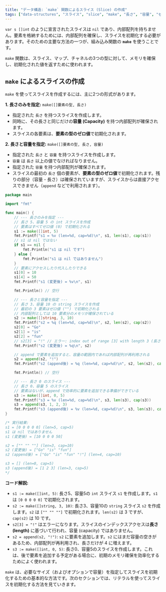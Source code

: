 ```yaml
---
title: "データ構造: `make` 関数によるスライス (Slice) の作成"
tags: ["data-structures", "スライス", "slice", "make", "長さ", "容量", "ゼロ値"]
---
```


`var s []int` のように宣言されたスライスは `nil` であり、内部配列を持ちません。要素を格納するためには、内部配列を確保し、スライスを初期化する必要があります。そのための主要な方法の一つが、組み込み関数の **`make`** を使うことです。

`make` 関数は、スライス、マップ、チャネルの3つの型に対して、メモリを確保し、初期化された値を返すために使われます。

## `make` によるスライスの作成

`make` を使ってスライスを作成するには、主に2つの形式があります。

**1. 長さのみを指定:** `make([]要素の型, 長さ)`

*   指定された `長さ` を持つスライスを作成します。
*   同時に、その長さと同じだけの**容量 (Capacity)** を持つ内部配列が確保されます。
*   スライスの各要素は、**要素の型のゼロ値**で初期化されます。

**2. 長さと容量を指定:** `make([]要素の型, 長さ, 容量)`

*   指定された `長さ` と `容量` を持つスライスを作成します。
*   `容量` は `長さ` 以上の値でなければなりません。
*   指定された `容量` を持つ内部配列が確保されます。
*   スライスの最初の `長さ` 個の要素が、**要素の型のゼロ値**で初期化されます。残りの部分（容量 - 長さ）は確保されていますが、スライスからは直接アクセスできません（`append` などで利用されます）。

```go title="make を使ったスライスの作成"
package main

import "fmt"

func main() {
	// --- 長さのみを指定 ---
	// 長さ 5、容量 5 の int スライスを作成
	// 要素はすべてゼロ値 (0) で初期化される
	s1 := make([]int, 5)
	fmt.Printf("s1 = %v (len=%d, cap=%d)\n", s1, len(s1), cap(s1))
	// s1 は nil ではない
	if s1 == nil {
		fmt.Println("s1 は nil です")
	} else {
		fmt.Println("s1 は nil ではありません")
	}
	// 要素にアクセスしたり代入したりできる
	s1[0] = 10
	s1[4] = 50
	fmt.Printf("s1 (変更後) = %v\n", s1)

	fmt.Println() // 空行

	// --- 長さと容量を指定 ---
	// 長さ 3、容量 10 の string スライスを作成
	// 最初の 3 要素はゼロ値 ("") で初期化される
	// 内部配列としては 10 要素分のメモリが確保されている
	s2 := make([]string, 3, 10)
	fmt.Printf("s2 = %q (len=%d, cap=%d)\n", s2, len(s2), cap(s2))
	s2[0] = "Go"
	s2[1] = "is"
	s2[2] = "fun"
	// s2[3] = "!" // エラー: index out of range [3] with length 3 (長さは3なのでインデックス3にはアクセスできない)
	fmt.Printf("s2 (変更後) = %q\n", s2)

	// append で要素を追加すると、容量の範囲内であれば内部配列が再利用される
	s2 = append(s2, "!")
	fmt.Printf("s2 (append後) = %q (len=%d, cap=%d)\n", s2, len(s2), cap(s2)) // 長さが 4 に増えるが、容量は 10 のまま

	fmt.Println() // 空行

	// --- 長さ 0 のスライス ---
	// 長さ 0、容量 5 のスライス
	// 要素はないが、append で効率的に要素を追加できる準備ができている
	s3 := make([]int, 0, 5)
	fmt.Printf("s3 = %v (len=%d, cap=%d)\n", s3, len(s3), cap(s3))
	s3 = append(s3, 1, 2, 3)
	fmt.Printf("s3 (append後) = %v (len=%d, cap=%d)\n", s3, len(s3), cap(s3))
}

/* 実行結果:
s1 = [0 0 0 0 0] (len=5, cap=5)
s1 は nil ではありません
s1 (変更後) = [10 0 0 0 50]

s2 = ["" "" ""] (len=3, cap=10)
s2 (変更後) = ["Go" "is" "fun"]
s2 (append後) = ["Go" "is" "fun" "!"] (len=4, cap=10)

s3 = [] (len=0, cap=5)
s3 (append後) = [1 2 3] (len=3, cap=5)
*/
```

**コード解説:**

*   `s1 := make([]int, 5)`: 長さ5、容量5の `int` スライス `s1` を作成します。`s1` は `[0 0 0 0 0]` で初期化されます。
*   `s2 := make([]string, 3, 10)`: 長さ3、容量10の `string` スライス `s2` を作成します。`s2` は `["" "" ""]` で初期化されます。`len(s2)` は 3 ですが、`cap(s2)` は 10 です。
*   `s2[3] = "!"` はエラーになります。スライスのインデックスアクセスは**長さ (length)** に基づいて行われ、容量 (capacity) ではありません。
*   `s2 = append(s2, "!")`: `s2` に要素を追加します。`s2` にはまだ容量の空きがあるため、内部配列が再利用され、長さだけが 4 に増えます。
*   `s3 := make([]int, 0, 5)`: 長さ0、容量5のスライスを作成します。これは、後で要素を追加する予定がある場合に、初期のメモリ確保を効率化するためによく使われます。

`make` は、必要なサイズ（およびオプションで容量）を指定してスライスを初期化するための基本的な方法です。次のセクションでは、リテラルを使ってスライスを初期化する方法を見ていきます。